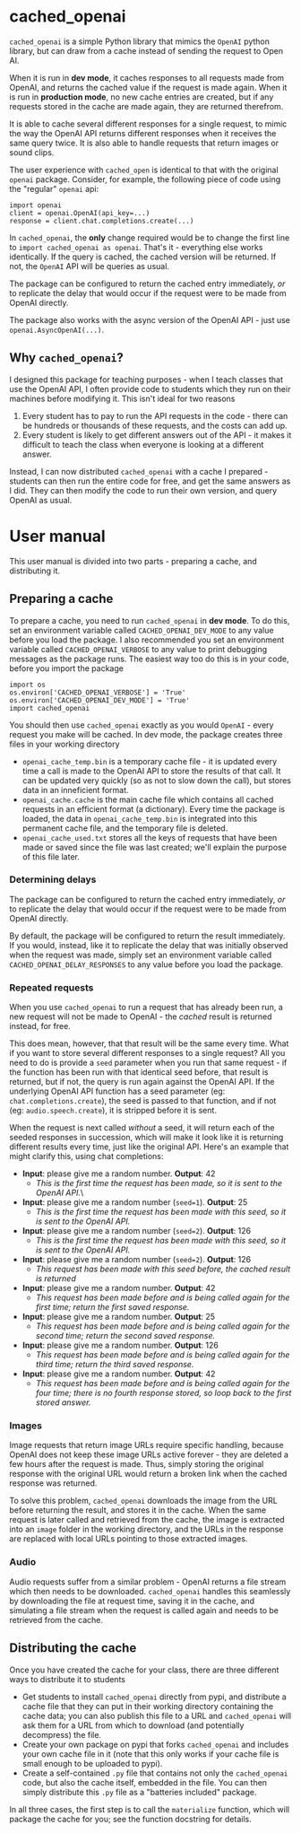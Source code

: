 # cached_openai

`cached_openai` is a simple Python library that mimics the `OpenAI` python library, but can draw from a cache instead of sending the request to Open AI.

When it is run in **dev mode**, it caches responses to all requests made from OpenAI, and returns the cached value if the request is made again. When it is run in **production mode**, no new cache entries are created, but if any requests stored in the cache are made again, they are returned therefrom.

It is able to cache several different responses for a single request, to mimic the way the OpenAI API returns different responses when it receives the same query twice. It is also able to handle requests that return images or sound clips.

The user experience with `cached_open` is identical to that with the original `openai` package. Consider, for example, the following piece of code using the "regular" `openai` api:
```
import openai
client = openai.OpenAI(api_key=...)
response = client.chat.completions.create(...)
```

In `cached_openai`, the **only** change required would be to change the first line to `import cached_openai as openai`. That's it - everything else works identically. If the query is cached, the cached version will be returned. If not, the `OpenAI` API will be queries as usual.

The package can be configured to return the cached entry immediately, *or* to replicate the delay that would occur if the request were to be made from OpenAI directly.

The package also works with the async version of the OpenAI API - just use `openai.AsyncOpenAI(...)`.

## Why `cached_openai`?

I designed this package for teaching purposes - when I teach classes that use the OpenAI API, I often provide code to students which they run on their machines before modifying it. This isn't ideal for two reasons
  1. Every student has to pay to run the API requests in the code - there can be hundreds or thousands of these requests, and the costs can add up.
  2. Every student is likely to get different answers out of the API - it makes it difficult to teach the class when everyone is looking at a different answer.

Instead, I can now distributed `cached_openai` with a cache I prepared - students can then run the entire code for free, and get the same answers as I did. They can then modify the code to run their own version, and query OpenAI as usual.

# User manual

This user manual is divided into two parts - preparing a cache, and distributing it.

## Preparing a cache

To prepare a cache, you need to run `cached_openai` in **dev mode**. To do this, set an environment variable called `CACHED_OPENAI_DEV_MODE` to any value before you load the package. I also recommended you set an environment variable called `CACHED_OPENAI_VERBOSE` to any value to print debugging messages as the package runs. The easiest way too do this is in your code, before you import the package

```
import os
os.environ['CACHED_OPENAI_VERBOSE'] = 'True'
os.environ['CACHED_OPENAI_DEV_MODE'] = 'True'
import cached_openai
```

You should then use `cached_openai` exactly as you would `OpenAI` - every request you make will be cached. In dev mode, the package creates three files in your working directory
  - `openai_cache_temp.bin` is a temporary cache file - it is updated every time a call is made to the OpenAI API to store the results of that call. It can be updated very quickly (so as not to slow down the call), but stores data in an inneficient format.
  - `openai_cache.cache` is the main cache file which contains all cached requests in an efficient format (a dictionary). Every time the package is loaded, the data in `openai_cache_temp.bin` is integrated into this permanent cache file, and the temporary file is deleted.
  - `openai_cache_used.txt` stores all the keys of requests that have been made or saved since the file was last created; we'll explain the purpose of this file later.

### Determining delays

The package can be configured to return the cached entry immediately, *or* to replicate the delay that would occur if the request were to be made from OpenAI directly.

By default, the package will be configured to return the result immediately. If you would, instead, like it to replicate the delay that was initially observed when the request was made, simply set an environment variable called `CACHED_OPENAI_DELAY_RESPONSES` to any value before you load the package.

### Repeated requests

When you use `cached_openai` to run a request that has already been run, a new request will not be made to OpenAI - the *cached* result is returned instead, for free.

This does mean, however, that that result will be the same every time. What if you want to store several different responses to a single request? All you need to do is provide a `seed` parameter when you run that same request - if the function has been run with that identical seed before, that result is returned, but if not, the query is run again against the OpenAI API. If the underlying OpenAI API function has a seed parameter (eg: `chat.completions.create`), the seed is passed to that function, and if not (eg: `audio.speech.create`), it is stripped before it is sent.

When the request is next called *without* a seed, it will return each of the seeded responses in succession, which will make it look like it is returning different results every time, just like the original API. Here's an example that might clarify this, using chat completions:

  - **Input**: please give me a random number. **Output**: 42
    - *This is the first time the request has been made, so it is sent to the OpenAI API.*\
  - **Input**: please give me a random number (`seed=1`). **Output**: 25
    - *This is the first time the request has been made with this seed, so it is sent to the OpenAI API.*
  - **Input**: please give me a random number (`seed=2`). **Output**: 126
    - *This is the first time the request has been made with this seed, so it is sent to the OpenAI API.*
  - **Input**: please give me a random number (`seed=2`). **Output**: 126
    - *This request has been made with this seed before, the cached result is returned*
  - **Input**: please give me a random number. **Output**: 42
    - *This request has been made before and is being called again for the first time; return the first saved response.*
  - **Input**: please give me a random number. **Output**: 25
    - *This request has been made before and is being called again for the second time; return the second saved response.*
  - **Input**: please give me a random number. **Output**: 126
    - *This request has been made before and is being called again for the third time; return the third saved response.*
  - **Input**: please give me a random number. **Output**: 42
    - *This request has been made before and is being called again for the four time; there is no fourth response stored, so loop back to the first stored answer.*

### Images

Image requests that return image URLs require specific handling, because OpenAI does not keep these image URLs active forever - they are deleted a few hours after the request is made. Thus, simply storing the original response with the original URL would return a broken link when the cached response was returned.

To solve this problem, `cached_openai` downloads the image from the URL before returning the result, and stores it in the cache. When the same request is later called and retrieved from the cache, the image is extracted into an `image` folder in the working directory, and the URLs in the response are replaced with local URLs pointing to those extracted images.

### Audio

Audio requests suffer from a similar problem - OpenAI returns a file stream which then needs to be downloaded. `cached_openai` handles this seamlessly by downloading the file at request time, saving it in the cache, and simulating a file stream when the request is called again and needs to be retrieved from the cache.

## Distributing the cache

Once you have created the cache for your class, there are three different ways to distribute it to students
  - Get students to install `cached_openai` directly from pypi, and distribute a cache file that they can put in their working directory containing the cache data; you can also publish this file to a URL and `cached_openai` will ask them for a URL from which to download (and potentially decompress) the file.
  - Create your own package on pypi that forks `cached_openai` and includes your own cache file in it (note that this only works if your cache file is small enough to be uploaded to pypi).
  - Create a self-contained `.py` file that contains not only the `cached_openai` code, but also the cache itself, embedded in the file. You can then simply distribute this `.py` file as a "batteries included" package.

In all three cases, the first step is to call the `materialize` function, which will package the cache for you; see the function docstring for details.